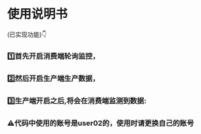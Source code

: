 # 使用说明书
(已实现功能)👇
### 1️⃣首先开启消费端轮询监控，</br>
### 2️⃣然后开启生产端生产数据，</br>
### 3️⃣生产端开启之后,将会在消费端监测到数据:</br>

### ⚠️代码中使用的账号是user02的，使用时请更换自己的账号</br>

